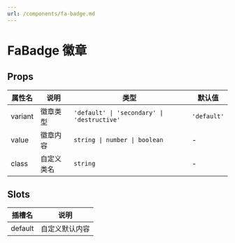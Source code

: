 ```yaml
---
url: /components/fa-badge.md
---
```

# FaBadge 徽章

## Props

| 属性名  | 说明       | 类型                                        | 默认值      |
| ------- | ---------- | ------------------------------------------- | ----------- |
| variant | 徽章类型   | `'default' \| 'secondary' \| 'destructive'` | `'default'` |
| value   | 徽章内容   | `string \| number \| boolean`               | -           |
| class   | 自定义类名 | `string`                                    | -           |

## Slots

| 插槽名  | 说明           |
| ------- | -------------- |
| default | 自定义默认内容 |
